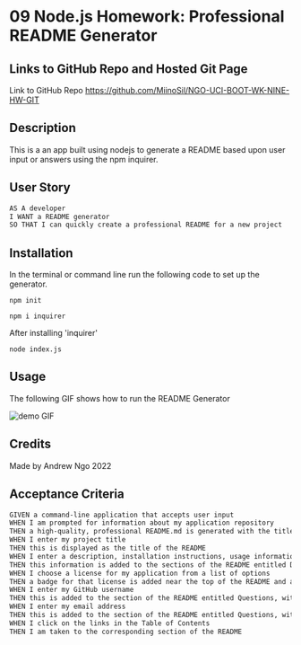 # 09 Node.js Homework: Professional README Generator

## Links to GitHub Repo and Hosted Git Page

Link to GitHub Repo <https://github.com/MiinoSil/NGO-UCI-BOOT-WK-NINE-HW-GIT>

## Description

This is a an app built using nodejs to generate a README based upon user input or answers using the npm inquirer.

## User Story

```md
AS A developer
I WANT a README generator
SO THAT I can quickly create a professional README for a new project
```
## Installation

In the terminal or command line run the following code to set up the generator.

```
npm init

npm i inquirer
```

After installing 'inquirer'
```
node index.js
```

## Usage
The following GIF shows how to run the README Generator

![demo GIF](./images/demo.gif)

## Credits
Made by Andrew Ngo 2022
## Acceptance Criteria

```md
GIVEN a command-line application that accepts user input
WHEN I am prompted for information about my application repository
THEN a high-quality, professional README.md is generated with the title of my project and sections entitled Description, Table of Contents, Installation, Usage, License, Contributing, Tests, and Questions
WHEN I enter my project title
THEN this is displayed as the title of the README
WHEN I enter a description, installation instructions, usage information, contribution guidelines, and test instructions
THEN this information is added to the sections of the README entitled Description, Installation, Usage, Contributing, and Tests
WHEN I choose a license for my application from a list of options
THEN a badge for that license is added near the top of the README and a notice is added to the section of the README entitled License that explains which license the application is covered under
WHEN I enter my GitHub username
THEN this is added to the section of the README entitled Questions, with a link to my GitHub profile
WHEN I enter my email address
THEN this is added to the section of the README entitled Questions, with instructions on how to reach me with additional questions
WHEN I click on the links in the Table of Contents
THEN I am taken to the corresponding section of the README
```